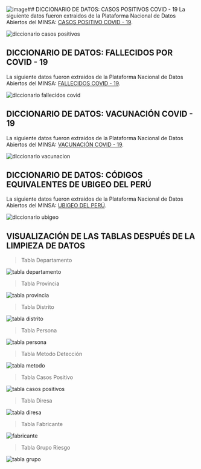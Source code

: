 ![image](https://github.com/Renzo1818/Analisis-Datos-COVID19/assets/93232895/003efcda-e628-414c-ac5b-60e1bea008c2)## DICCIONARIO DE DATOS: CASOS POSITIVOS COVID - 19
La siguiente datos fueron extraidos de la Plataforma Nacional de Datos Abiertos del MINSA: [CASOS POSITIVO COVID - 19](https://www.datosabiertos.gob.pe/dataset/casos-positivos-por-covid-19-ministerio-de-salud-minsa).

![diccionario casos positivos](https://github.com/Renzo1818/Analisis-Datos-COVID19/assets/93232895/7ca0ceb0-8370-49c0-ba98-48daf6709e2e)

## DICCIONARIO DE DATOS: FALLECIDOS POR COVID - 19
La siguiente datos fueron extraidos de la Plataforma Nacional de Datos Abiertos del MINSA: [FALLECIDOS COVID - 19](https://www.datosabiertos.gob.pe/dataset/fallecidos-por-covid-19-ministerio-de-salud-minsa).

![diccionario fallecidos covid]()

## DICCIONARIO DE DATOS: VACUNACIÓN COVID - 19
La siguiente datos fueron extraidos de la Plataforma Nacional de Datos Abiertos del MINSA: [VACUNACIÓN COVID - 19](https://www.datosabiertos.gob.pe/dataset/vacunaci%C3%B3n-contra-covid-19-ministerio-de-salud-minsa).

![diccionario vacunacion](https://github.com/Renzo1818/Analisis-Datos-COVID19/assets/93232895/8980d8cf-a456-44ad-af77-dc07da6bd238)

## DICCIONARIO DE DATOS: CÓDIGOS EQUIVALENTES DE UBIGEO DEL PERÚ
La siguiente datos fueron extraidos de la Plataforma Nacional de Datos Abiertos del MINSA: [UBIGEO DEL PERÚ](https://www.datosabiertos.gob.pe/dataset/codigos-equivalentes-de-ubigeo-del-peru).

![diccionario ubigeo](https://github.com/Renzo1818/Analisis-Datos-COVID19/assets/93232895/9b527b6c-d5a2-49f9-9c24-dbe7ea4f0a9a)

## VISUALIZACIÓN DE LAS TABLAS DESPUÉS DE LA LIMPIEZA DE DATOS

> Tabla Departamento

![tabla departamento](https://github.com/Renzo1818/Analisis-Datos-COVID19/assets/93232895/cd963980-ebe1-47d3-b1b5-2f9cf6428c6a)


> Tabla Provincia

![tabla provincia](https://github.com/Renzo1818/Analisis-Datos-COVID19/assets/93232895/0a71d75a-1f70-47a2-bf27-1641ef227a34)


> Tabla Distrito

![tabla distrito](https://github.com/Renzo1818/Analisis-Datos-COVID19/assets/93232895/cf0f62c3-28c2-4ec9-abbf-8d2c713e0028)


> Tabla Persona

![tabla persona](https://github.com/Renzo1818/Analisis-Datos-COVID19/assets/93232895/c978b8da-e6e9-4951-a52b-97dbdee93baf)


> Tabla Metodo Detección

![tabla metodo](https://github.com/Renzo1818/Analisis-Datos-COVID19/assets/93232895/e8764b76-1491-4a6a-8b34-d65621f3e6dd)


> Tabla Casos Positivo

![tabla casos positivos](https://github.com/Renzo1818/Analisis-Datos-COVID19/assets/93232895/3097536a-a784-4b91-b13b-594768ecc23a)


> Tabla Diresa

![tabla diresa](https://github.com/Renzo1818/Analisis-Datos-COVID19/assets/93232895/144a5cad-aea2-4141-9ebd-e2f74aff6c75)


> Tabla Fabricante

![fabricante](https://github.com/Renzo1818/Analisis-Datos-COVID19/assets/93232895/d766b336-b2ef-4100-a0a6-eacd2db8ae7e)


> Tabla Grupo Riesgo

![tabla grupo](https://github.com/Renzo1818/Analisis-Datos-COVID19/assets/93232895/809bfea5-da9f-477f-9412-8897befc68c7)

